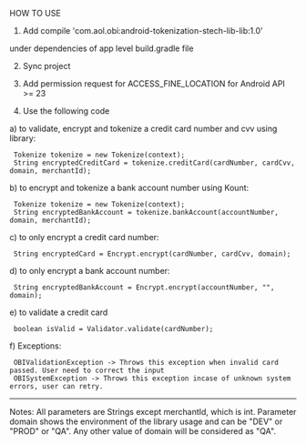 
HOW TO USE

1. Add
compile 'com.aol.obi:android-tokenization-stech-lib-lib:1.0'

under dependencies of app level build.gradle file

2. Sync project

3. Add permission request for ACCESS_FINE_LOCATION for Android API >= 23

4. Use the following code

  a) to validate, encrypt and tokenize a credit card number and cvv using library:

     Tokenize tokenize = new Tokenize(context);
     String encryptedCreditCard = tokenize.creditCard(cardNumber, cardCvv, domain, merchantId);

  b) to encrypt and tokenize a bank account number using Kount:

     Tokenize tokenize = new Tokenize(context);
     String encryptedBankAccount = tokenize.bankAccount(accountNumber, domain, merchantId);

  c) to only encrypt a credit card number:

     String encryptedCard = Encrypt.encrypt(cardNumber, cardCvv, domain);

  d) to only encrypt a bank account number:

     String encryptedBankAccount = Encrypt.encrypt(accountNumber, "", domain);

  e) to validate a credit card

     boolean isValid = Validator.validate(cardNumber);

  f) Exceptions:
   
     OBIValidationException -> Throws this exception when invalid card passed. User need to correct the input
     OBISystemException -> Throws this exception incase of unknown system errors, user can retry.

___________
Notes:
  All parameters are Strings except merchantId, which is int.
  Parameter domain shows the environment of the library usage and can be "DEV" or "PROD" or "QA".
  Any other value of domain will be considered as "QA".
